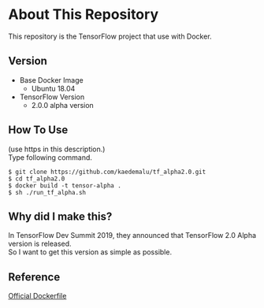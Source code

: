 # About This Repository
This repository is the TensorFlow project that use with Docker.  

## Version
* Base Docker Image
  * Ubuntu 18.04
* TensorFlow Version
  * 2.0.0 alpha version

## How To Use
(use https in this description.)  
Type following command.  
```shell
$ git clone https://github.com/kaedemalu/tf_alpha2.0.git
$ cd tf_alpha2.0
$ docker build -t tensor-alpha .
$ sh ./run_tf_alpha.sh
```

## Why did I make this?
In TensorFlow Dev Summit 2019, they announced that TensorFlow 2.0 Alpha version is released.  
So I want to get this version as simple as possible.  

## Reference
[Official Dockerfile](https://github.com/tensorflow/tensorflow/blob/master/tensorflow/tools/docker/Dockerfile)

